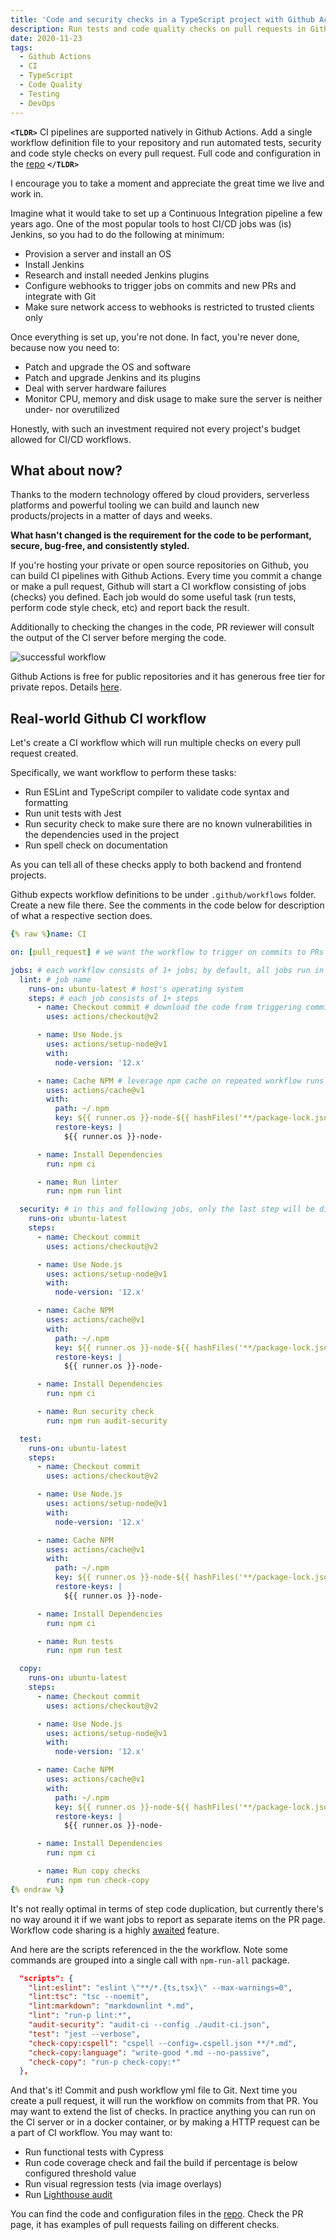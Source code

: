```yaml
---
title: 'Code and security checks in a TypeScript project with Github Actions'
description: Run tests and code quality checks on pull requests in Github.
date: 2020-11-23
tags:
  - Github Actions
  - CI
  - TypeScript
  - Code Quality
  - Testing
  - DevOps
---
```


**`<TLDR>`** CI pipelines are supported natively in Github Actions. Add a single workflow definition file to your repository and run automated tests, security and code style checks on every pull request. Full code and configuration in the [repo](https://github.com/maximivanov/github-actions-ci-typescript) **`</TLDR>`**

I encourage you to take a moment and appreciate the great time we live and work in.

Imagine what it would take to set up a Continuous Integration pipeline a few years ago. One of the most popular tools to host CI/CD jobs was (is) Jenkins, so you had to do the following at minimum:

- Provision a server and install an OS
- Install Jenkins
- Research and install needed Jenkins plugins
- Configure webhooks to trigger jobs on commits and new PRs and integrate with Git
- Make sure network access to webhooks is restricted to trusted clients only

Once everything is set up, you're not done. In fact, you're never done, because now you need to:

- Patch and upgrade the OS and software
- Patch and upgrade Jenkins and its plugins
- Deal with server hardware failures
- Monitor CPU, memory and disk usage to make sure the server is neither under- nor overutilized

Honestly, with such an investment required not every project's budget allowed for CI/CD workflows.

## What about now?

Thanks to the modern technology offered by cloud providers, serverless platforms and powerful tooling we can build and launch new products/projects in a matter of days and weeks.

**What hasn't changed is the requirement for the code to be performant, secure, bug-free, and consistently styled.**

If you're hosting your private or open source repositories on Github, you can build CI pipelines with Github Actions.
Every time you commit a change or make a pull request, Github will start a CI workflow consisting of jobs (checks) you defined.
Each job would do some useful task (run tests, perform code style check, etc) and report back the result.

Additionally to checking the changes in the code, PR reviewer will consult the output of the CI server before merging the code.

![successful workflow](/posts/2020/code-and-security-checks-in-a-typescript-project-with-github-actions/workflow-success.png)

Github Actions is free for public repositories and it has generous free tier for private repos. Details [here](https://docs.github.com/en/free-pro-team@latest/github/setting-up-and-managing-billing-and-payments-on-github/about-billing-for-github-actions).

## Real-world Github CI workflow

Let's create a CI workflow which will run multiple checks on every pull request created.

Specifically, we want workflow to perform these tasks:

- Run ESLint and TypeScript compiler to validate code syntax and formatting
- Run unit tests with Jest
- Run security check to make sure there are no known vulnerabilities in the dependencies used in the project
- Run spell check on documentation

As you can tell all of these checks apply to both backend and frontend projects.

Github expects workflow definitions to be under `.github/workflows` folder. Create a new file there. See the comments in the code below for description of what a respective section does.

```yaml
{% raw %}name: CI

on: [pull_request] # we want the workflow to trigger on commits to PRs only

jobs: # each workflow consists of 1+ jobs; by default, all jobs run in parallel
  lint: # job name
    runs-on: ubuntu-latest # host's operating system
    steps: # each job consists of 1+ steps
      - name: Checkout commit # download the code from triggering commit
        uses: actions/checkout@v2

      - name: Use Node.js
        uses: actions/setup-node@v1
        with:
          node-version: '12.x'

      - name: Cache NPM # leverage npm cache on repeated workflow runs if package.json didn't change
        uses: actions/cache@v1
        with:
          path: ~/.npm
          key: ${{ runner.os }}-node-${{ hashFiles('**/package-lock.json') }}
          restore-keys: |
            ${{ runner.os }}-node-

      - name: Install Dependencies
        run: npm ci

      - name: Run linter
        run: npm run lint

  security: # in this and following jobs, only the last step will be different
    runs-on: ubuntu-latest
    steps:
      - name: Checkout commit
        uses: actions/checkout@v2

      - name: Use Node.js
        uses: actions/setup-node@v1
        with:
          node-version: '12.x'

      - name: Cache NPM
        uses: actions/cache@v1
        with:
          path: ~/.npm
          key: ${{ runner.os }}-node-${{ hashFiles('**/package-lock.json') }}
          restore-keys: |
            ${{ runner.os }}-node-

      - name: Install Dependencies
        run: npm ci

      - name: Run security check
        run: npm run audit-security

  test:
    runs-on: ubuntu-latest
    steps:
      - name: Checkout commit
        uses: actions/checkout@v2

      - name: Use Node.js
        uses: actions/setup-node@v1
        with:
          node-version: '12.x'

      - name: Cache NPM
        uses: actions/cache@v1
        with:
          path: ~/.npm
          key: ${{ runner.os }}-node-${{ hashFiles('**/package-lock.json') }}
          restore-keys: |
            ${{ runner.os }}-node-

      - name: Install Dependencies
        run: npm ci

      - name: Run tests
        run: npm run test

  copy:
    runs-on: ubuntu-latest
    steps:
      - name: Checkout commit
        uses: actions/checkout@v2

      - name: Use Node.js
        uses: actions/setup-node@v1
        with:
          node-version: '12.x'

      - name: Cache NPM
        uses: actions/cache@v1
        with:
          path: ~/.npm
          key: ${{ runner.os }}-node-${{ hashFiles('**/package-lock.json') }}
          restore-keys: |
            ${{ runner.os }}-node-

      - name: Install Dependencies
        run: npm ci

      - name: Run copy checks
        run: npm run check-copy
{% endraw %}
```

It's not really optimal in terms of step code duplication, but currently there's no way around it if we want jobs to report as separate items on the PR page. Workflow code sharing is a highly [awaited](https://github.community/t/reusing-sharing-inheriting-steps-between-jobs-declarations/16851/14) feature.

And here are the scripts referenced in the the workflow. Note some commands are grouped into a single call with `npm-run-all` package.

```json
  "scripts": {
    "lint:eslint": "eslint \"**/*.{ts,tsx}\" --max-warnings=0",
    "lint:tsc": "tsc --noemit",
    "lint:markdown": "markdownlint *.md",
    "lint": "run-p lint:*",
    "audit-security": "audit-ci --config ./audit-ci.json",
    "test": "jest --verbose",
    "check-copy:cspell": "cspell --config=.cspell.json **/*.md",
    "check-copy:language": "write-good *.md --no-passive",
    "check-copy": "run-p check-copy:*"
  },
```

And that's it! Commit and push workflow yml file to Git. Next time you create a pull request, it will run the workflow on commits from that PR. You may want to extend the list of checks. In practice anything you can run on the CI server or in a docker container, or by making a HTTP request can be a part of CI workflow. You may want to:

- Run functional tests with Cypress
- Run code coverage check and fail the build if percentage is below configured threshold value
- Run visual regression tests (via image overlays)
- Run [Lighthouse audit](https://github.com/GoogleChrome/lighthouse-ci)

You can find the code and configuration files in the [repo](https://github.com/maximivanov/github-actions-ci-typescript). Check the PR page, it has examples of pull requests failing on different checks.
